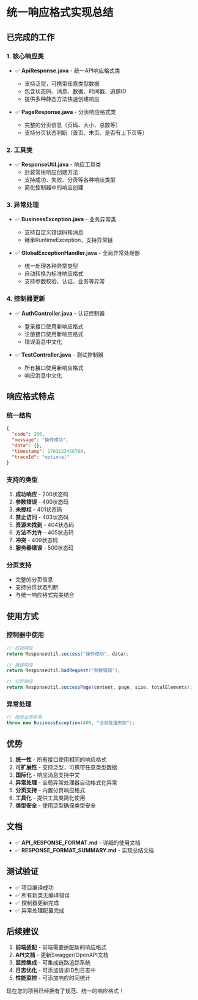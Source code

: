 # 统一响应格式实现总结

## 已完成的工作

### 1. 核心响应类
- ✅ **ApiResponse.java** - 统一API响应格式类
  - 支持泛型，可携带任意类型数据
  - 包含状态码、消息、数据、时间戳、追踪ID
  - 提供多种静态方法快速创建响应

- ✅ **PageResponse.java** - 分页响应格式类
  - 完整的分页信息（页码、大小、总数等）
  - 支持分页状态判断（首页、末页、是否有上下页等）

### 2. 工具类
- ✅ **ResponseUtil.java** - 响应工具类
  - 封装常用响应创建方法
  - 支持成功、失败、分页等各种响应类型
  - 简化控制器中的响应创建

### 3. 异常处理
- ✅ **BusinessException.java** - 业务异常类
  - 支持自定义错误码和消息
  - 继承RuntimeException，支持异常链

- ✅ **GlobalExceptionHandler.java** - 全局异常处理器
  - 统一处理各种异常类型
  - 自动转换为标准响应格式
  - 支持参数校验、认证、业务等异常

### 4. 控制器更新
- ✅ **AuthController.java** - 认证控制器
  - 登录接口使用新响应格式
  - 注册接口使用新响应格式
  - 错误消息中文化

- ✅ **TestController.java** - 测试控制器
  - 所有接口使用新响应格式
  - 响应消息中文化

## 响应格式特点

### 统一结构
```json
{
  "code": 200,
  "message": "操作成功",
  "data": {},
  "timestamp": 1703123456789,
  "traceId": "optional"
}
```

### 支持的类型
1. **成功响应** - 200状态码
2. **参数错误** - 400状态码
3. **未授权** - 401状态码
4. **禁止访问** - 403状态码
5. **资源未找到** - 404状态码
6. **方法不允许** - 405状态码
7. **冲突** - 409状态码
8. **服务器错误** - 500状态码

### 分页支持
- 完整的分页信息
- 支持分页状态判断
- 与统一响应格式完美结合

## 使用方式

### 控制器中使用
```java
// 成功响应
return ResponseUtil.success("操作成功", data);

// 错误响应
return ResponseUtil.badRequest("参数错误");

// 分页响应
return ResponseUtil.successPage(content, page, size, totalElements);
```

### 异常处理
```java
// 抛出业务异常
throw new BusinessException(400, "业务处理失败");
```

## 优势

1. **统一性** - 所有接口使用相同的响应格式
2. **可扩展性** - 支持泛型，可携带任意类型数据
3. **国际化** - 响应消息支持中文
4. **异常处理** - 全局异常处理器自动格式化异常
5. **分页支持** - 内置分页响应格式
6. **工具化** - 提供工具类简化使用
7. **类型安全** - 使用泛型确保类型安全

## 文档

- ✅ **API_RESPONSE_FORMAT.md** - 详细的使用文档
- ✅ **RESPONSE_FORMAT_SUMMARY.md** - 实现总结文档

## 测试验证

- ✅ 项目编译成功
- ✅ 所有新类无编译错误
- ✅ 控制器更新完成
- ✅ 异常处理配置完成

## 后续建议

1. **前端适配** - 前端需要适配新的响应格式
2. **API文档** - 更新Swagger/OpenAPI文档
3. **监控集成** - 可集成链路追踪系统
4. **日志优化** - 可添加请求ID到日志中
5. **性能监控** - 可添加响应时间统计

现在您的项目已经拥有了规范、统一的响应格式！
